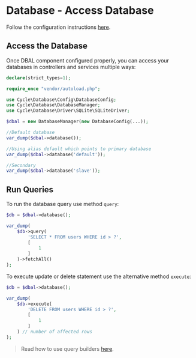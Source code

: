 # Database - Access Database
Follow the configuration instructions [here](/database/configuration.md).

## Access the Database
Once DBAL component configured properly, you can access your databases in controllers and services multiple ways:

```php
declare(strict_types=1);

require_once "vendor/autoload.php";

use Cycle\Database\Config\DatabaseConfig;
use Cycle\Database\DatabaseManager;
use Cycle\Database\Driver\SQLite\SQLiteDriver;

$dbal = new DatabaseManager(new DatabaseConfig(...));

//Default database
var_dump($dbal->database());

//Using alias default which points to primary database
var_dump($dbal->database('default'));

//Secondary
var_dump($dbal->database('slave'));
```

## Run Queries
To run the database query use method `query`:

```php
$db = $dbal->database();

var_dump(
    $db->query(
        'SELECT * FROM users WHERE id > ?',
        [
            1
        ]
    )->fetchAll()
);
```

To execute update or delete statement use the alternative method `execute`:

```php
$db = $dbal->database();

var_dump(
    $db->execute(
        'DELETE FROM users WHERE id > ?',
        [
            1
        ]
    ) // number of affected rows 
);
```

> Read how to use query builders [here](/database/query-builders.md).
